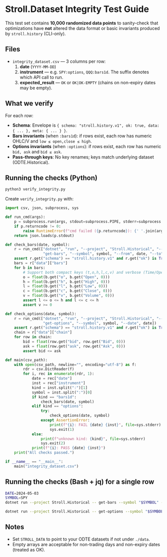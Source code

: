 # Stroll.Dataset Integrity Test Guide

This test set contains **10,000 randomized data points** to sanity-check that optimizations
have **not** altered the data format or basic invariants produced by `stroll.history` (CLI-only).

## Files
- `integrity_dataset.csv` — 3 columns per row:
  1. **date** (`YYYY-MM-DD`)
  2. **instrument** — e.g. `SPY:options`, `QQQ:bars1d`. The suffix denotes which API call to run.
  3. **expected_result** — `OK` or `OK|OK-EMPTY` (chains on non-expiry dates may be empty).

## What we verify
For each row:
- **Schema**: Envelope is `{ schema: "stroll.history.v1", ok: true, data: { ... }, meta: { ... } }`.
- **Bars invariants** (when `:bars1d`): if rows exist, each row has numeric OHLC/V and `low ≤ open,close ≤ high`.
- **Options invariants** (when `:options`): if rows exist, each row has numeric `bid, ask` and `bid ≤ ask`.
- **Pass-through keys**: No key renames; keys match underlying dataset (ODTE.Historical).

## Running the checks (Python)
```bash
python3 verify_integrity.py
```

Create `verify_integrity.py` with:
```python
import csv, json, subprocess, sys

def run_cmd(args):
    p = subprocess.run(args, stdout=subprocess.PIPE, stderr=subprocess.PIPE, text=True)
    if p.returncode != 0:
        raise RuntimeError(f"cmd failed ({p.returncode}): {' '.join(args)}\n{p.stderr}")
    return json.loads(p.stdout)

def check_bars(date, symbol):
    r = run_cmd(["dotnet", "run", "--project", "Stroll.Historical", "--",
                 "get-bars", "--symbol", symbol, "--from", date, "--to", date, "--granularity", "1d"])
    assert r.get("schema") == "stroll.history.v1" and r.get("ok") is True
    bars = r["data"]["bars"]
    for b in bars:
        # Support both compact keys (t,o,h,l,c,v) and verbose (Time/Open/High/Low/Close/Volume)
        o = float(b.get("o", b.get("Open", 0)))
        h = float(b.get("h", b.get("High", 0)))
        l = float(b.get("l", b.get("Low", 0)))
        c = float(b.get("c", b.get("Close", 0)))
        v = float(b.get("v", b.get("Volume", 0)))
        assert l <= o <= h and l <= c <= h
        assert v >= 0

def check_options(date, symbol):
    r = run_cmd(["dotnet", "run", "--project", "Stroll.Historical", "--",
                 "get-options", "--symbol", symbol, "--date", date])
    assert r.get("schema") == "stroll.history.v1" and r.get("ok") is True
    chain = r["data"]["chain"]
    for row in chain:
        bid = float(row.get("bid", row.get("Bid", 0)))
        ask = float(row.get("ask", row.get("Ask", 0)))
        assert bid <= ask

def main(csv_path):
    with open(csv_path, newline="", encoding="utf-8") as f:
        rdr = csv.DictReader(f)
        for i, rec in enumerate(rdr, 1):
            date = rec["date"]
            inst = rec["instrument"]
            kind = inst.split(":")[1]
            symbol = inst.split(":")[0]
            if kind == "bars1d":
                check_bars(date, symbol)
            elif kind == "options":
                try:
                    check_options(date, symbol)
                except AssertionError:
                    print(f"{i}: FAIL {date} {inst}", file=sys.stderr)
                    sys.exit(1)
            else:
                print(f"unknown kind: {kind}", file=sys.stderr)
                sys.exit(2)
            print(f"{i}: PASS {date} {inst}")
    print("All checks passed.")

if __name__ == "__main__":
    main("integrity_dataset.csv")
```

## Running the checks (Bash + jq) for a single row
```bash
DATE=2024-05-03
SYMBOL=SPY
dotnet run --project Stroll.Historical -- get-bars --symbol "$SYMBOL" --from "$DATE" --to "$DATE" --granularity 1d | jq -e '.schema=="stroll.history.v1" and .ok==true and (.data.bars|type=="array")'

dotnet run --project Stroll.Historical -- get-options --symbol "$SYMBOL" --date "$DATE" | jq -e '.schema=="stroll.history.v1" and .ok==true'
```

## Notes
- Set `STROLL_DATA` to point to your ODTE datasets if not under `./data`.
- Empty arrays are acceptable for non-trading days and non-expiry dates (treated as OK).
